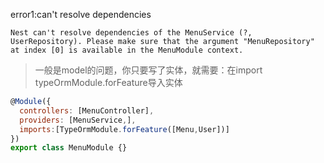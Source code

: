 

error1:can't resolve dependencies

```code
Nest can't resolve dependencies of the MenuService (?, UserRepository). Please make sure that the argument "MenuRepository" at index [0] is available in the MenuModule context.
```

> 一般是model的问题，你只要写了实体，就需要：在import typeOrmModule.forFeature导入实体

```js
@Module({
  controllers: [MenuController],
  providers: [MenuService,],
  imports:[TypeOrmModule.forFeature([Menu,User])]
})
export class MenuModule {}
```
